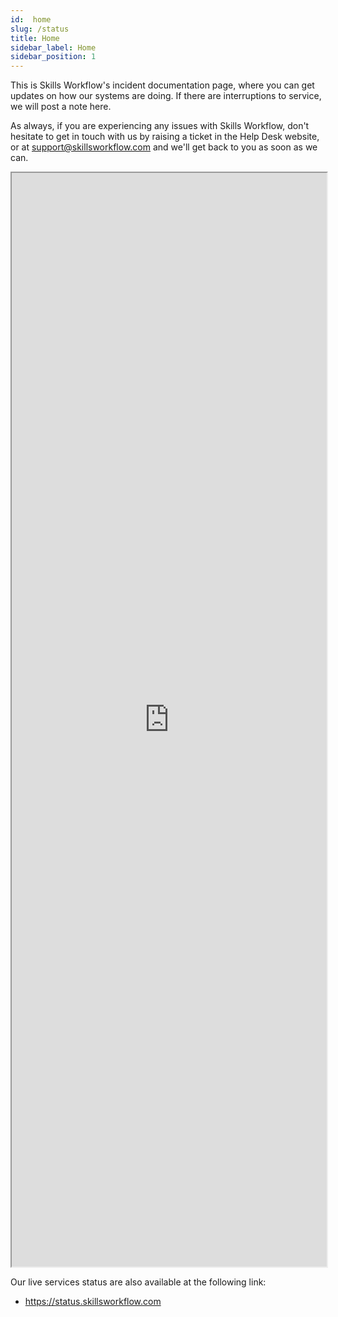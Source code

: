```yaml
---
id:  home
slug: /status
title: Home
sidebar_label: Home
sidebar_position: 1
---
```


This is Skills Workflow's incident documentation page, where you can get updates on how our systems are doing. If there are interruptions to service, we will post a note here.

As always, if you are experiencing any issues with Skills Workflow, don't hesitate to get in touch with us by raising a ticket in the Help Desk website, or at support@skillsworkflow.com and we'll get back to you as soon as we can.

<iframe width="100%" height="1750px" src="https://status.skillsworkflow.com"></iframe>

Our live services status are also available at the following link:
- https://status.skillsworkflow.com
